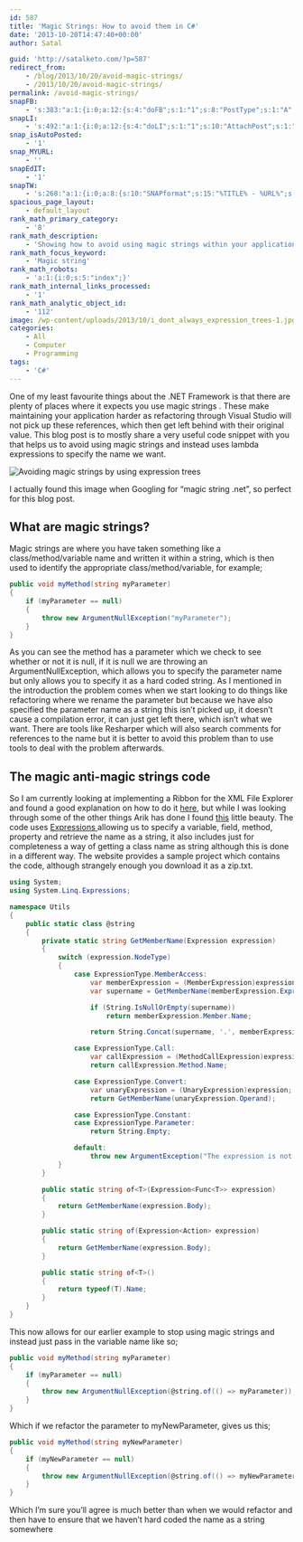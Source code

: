 ```yaml
---
id: 587
title: 'Magic Strings: How to avoid them in C#'
date: '2013-10-20T14:47:40+00:00'
author: Satal

guid: 'http://satalketo.com/?p=587'
redirect_from:
    - /blog/2013/10/20/avoid-magic-strings/
    - /2013/10/20/avoid-magic-strings/
permalink: /avoid-magic-strings/
snapFB:
    - 's:383:"a:1:{i:0;a:12:{s:4:"doFB";s:1:"1";s:8:"PostType";s:1:"A";s:10:"AttachPost";s:1:"1";s:10:"SNAPformat";s:51:"New post (%TITLE%) has been published on %SITENAME%";s:11:"isPrePosted";s:1:"1";s:8:"isPosted";s:1:"1";s:4:"pgID";s:27:"605595058_10151627618425059";s:5:"pDate";s:19:"2013-10-20 14:47:44";s:9:"isAutoImg";s:1:"A";s:8:"imgToUse";b:0;s:9:"isAutoURL";s:1:"A";s:8:"urlToUse";b:0;}}";'
snapLI:
    - 's:492:"a:1:{i:0;a:12:{s:4:"doLI";s:1:"1";s:10:"AttachPost";s:1:"1";s:10:"SNAPformat";s:41:"New post has been published on %SITENAME%";s:11:"SNAPformatT";s:18:"New Post - %TITLE%";s:11:"isPrePosted";s:1:"1";s:8:"isPosted";s:1:"1";s:4:"pgID";s:123:"http://www.linkedin.com/updates?discuss=&amp;scope=25932443&amp;stype=M&amp;topic=5797704486835220480&amp;type=U&amp;a=-6kE";s:5:"pDate";s:19:"2013-10-20 14:47:45";s:9:"isAutoImg";s:1:"A";s:8:"imgToUse";b:0;s:9:"isAutoURL";s:1:"A";s:8:"urlToUse";b:0;}}";'
snap_isAutoPosted:
    - '1'
snap_MYURL:
    - ''
snapEdIT:
    - '1'
snapTW:
    - 's:268:"a:1:{i:0;a:8:{s:10:"SNAPformat";s:15:"%TITLE% - %URL%";s:8:"attchImg";s:1:"1";s:9:"isAutoImg";s:1:"A";s:8:"imgToUse";s:0:"";s:9:"msgFormat";s:59:"New post (%TITLE%) has been published on %SITENAME% - %URL%";s:9:"isAutoURL";s:1:"A";s:8:"urlToUse";s:0:"";s:2:"do";i:0;}}";'
spacious_page_layout:
    - default_layout
rank_math_primary_category:
    - '8'
rank_math_description:
    - 'Showing how to avoid using magic strings within your application and instead using lambda expressions to specify the class/method/variable name.'
rank_math_focus_keyword:
    - 'Magic string'
rank_math_robots:
    - 'a:1:{i:0;s:5:"index";}'
rank_math_internal_links_processed:
    - '1'
rank_math_analytic_object_id:
    - '112'
image: /wp-content/uploads/2013/10/i_dont_always_expression_trees-1.jpg
categories:
    - All
    - Computer
    - Programming
tags:
    - 'C#'
---
```


One of my least favourite things about the .NET Framework is that there are plenty of places where it expects you use magic strings . These make maintaining your application harder as refactoring through Visual Studio will not pick up these references, which then get left behind with their original value. This blog post is to mostly share a very useful code snippet with you that helps us to avoid using magic strings and instead uses lambda expressions to specify the name we want.

![Avoiding magic strings by using expression trees](/assets/images/2013/10/i_dont_always_expression_trees-239x300.jpg)

I actually found this image when Googling for “magic string .net”, so perfect for this blog post.

## What are magic strings?

Magic strings are where you have taken something like a class/method/variable name and written it within a string, which is then used to identify the appropriate class/method/variable, for example;

```csharp
public void myMethod(string myParameter)
{
    if (myParameter == null)
    {
        throw new ArgumentNullException("myParameter");
    }
}
```

As you can see the method has a parameter which we check to see whether or not it is null, if it is null we are throwing an ArgumentNullException, which allows you to specify the parameter name but only allows you to specify it as a hard coded string. As I mentioned in the introduction the problem comes when we start looking to do things like refactoring where we rename the parameter but because we have also specified the parameter name as a string this isn’t picked up, it doesn’t cause a compilation error, it can just get left there, which isn’t what we want. There are tools like Resharper which will also search comments for references to the name but it is better to avoid this problem than to use tools to deal with the problem afterwards.

## The magic anti-magic strings code

So I am currently looking at implementing a Ribbon for the XML File Explorer and found a good explanation on how to do it [here](http://blogs.microsoft.co.il/blogs/arik/archive/2009/12/23/windows-ribbon-for-winforms-part-0-table-of-contents.aspx "Windows Ribbon for WinForms"), but while I was looking through some of the other things Arik has done I found [this](http://blogs.microsoft.co.il/blogs/arik/archive/2010/11/17/no-more-magic-strings-presenting-string-of.aspx "No More Magic Strings! Presenting: @string.of") little beauty. The code uses [Expressions ](http://msdn.microsoft.com/en-us/library/system.linq.expressions.expression.aspx "MSDN documentation for the Expression Class ") allowing us to specify a variable, field, method, property and retrieve the name as a string, it also includes just for completeness a way of getting a class name as string although this is done in a different way. The website provides a sample project which contains the code, although strangely enough you download it as a zip.txt.

```csharp
using System;
using System.Linq.Expressions;

namespace Utils
{
    public static class @string
    {
        private static string GetMemberName(Expression expression)
        {
            switch (expression.NodeType)
            {
                case ExpressionType.MemberAccess:
                    var memberExpression = (MemberExpression)expression;
                    var supername = GetMemberName(memberExpression.Expression);

                    if (String.IsNullOrEmpty(supername))
                        return memberExpression.Member.Name;

                    return String.Concat(supername, '.', memberExpression.Member.Name);

                case ExpressionType.Call:
                    var callExpression = (MethodCallExpression)expression;
                    return callExpression.Method.Name;

                case ExpressionType.Convert:
                    var unaryExpression = (UnaryExpression)expression;
                    return GetMemberName(unaryExpression.Operand);

                case ExpressionType.Constant:
                case ExpressionType.Parameter:
                    return String.Empty;

                default:
                    throw new ArgumentException("The expression is not a member access or method call expression");
            }
        }

        public static string of<T>(Expression<Func<T>> expression)
        {
            return GetMemberName(expression.Body);
        }

        public static string of(Expression<Action> expression)
        {
            return GetMemberName(expression.Body);
        }

        public static string of<T>()
        {
            return typeof(T).Name;
        }
    }
}
```

This now allows for our earlier example to stop using magic strings and instead just pass in the variable name like so;

```csharp
public void myMethod(string myParameter)
{
    if (myParameter == null)
    {
        throw new ArgumentNullException(@string.of(() => myParameter));
    }
}
```

Which if we refactor the parameter to myNewParameter, gives us this;

```csharp
public void myMethod(string myNewParameter)
{
    if (myNewParameter == null)
    {
        throw new ArgumentNullException(@string.of(() => myNewParameter));
    }
}
```

Which I’m sure you’ll agree is much better than when we would refactor and then have to ensure that we haven’t hard coded the name as a string somewhere